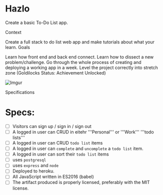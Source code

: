 # Hazlo
Create a basic To-Do List app.  

Context

Create a full stack to do list web app and make tutorials about what your learn.
Goals

Learn how front end and back end connect.
Learn how to dissect a new problem/challenge.
Go through the whole process of creating and deploying a working app in a week.
Level the project correctly into stretch zone (Goldilocks Status: Achievement Unlocked)

![Imgur](http://i.imgur.com/XicansZ.png)

Specifications

# Specs:

- [ ] Visitors can sign up / sign in / sign out
- [ ] A logged in user can CRUD in eitehr '''Personal''' or '''Work''' '''todo lists''' 
- [ ] A logged in user can CRUD `todo list` items
- [ ] A logged in user can `complete` and `uncomplete` a `todo list` item.
- [ ] A logged in user can sort their `todo list` items
- [ ] uses `postgresql`
- [ ] uses `express` and `node`
- [ ] Deployed to heroku.
- [ ] All JavaScript written in ES2016 (babel)
- [ ] The artifact produced is properly licensed, preferably with the MIT license.
